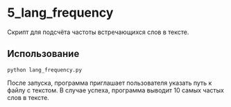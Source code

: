 # 5_lang_frequency

Скрипт для подсчёта частоты встречающихся слов в тексте.

## Использование

`python lang_frequency.py`

После запуска, программа приглашает пользователя указать путь к файлу с текстом.
В случае успеха, программа выводит 10 самых частых слов в тексте.
